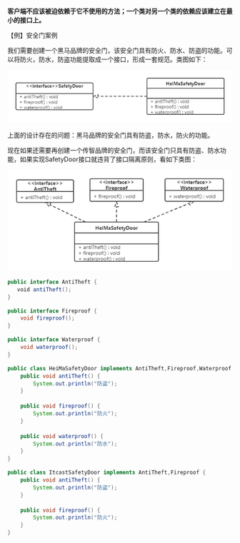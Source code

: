 
**客户端不应该被迫依赖于它不使用的方法；一个类对另一个类的依赖应该建立在最小的接口上。**

【例】安全门案例

我们需要创建一个黑马品牌的安全门，该安全门具有防火、防水、防盗的功能。可以将防火，防水，防盗功能提取成一个接口，形成一套规范。类图如下：

![](assets/%E6%8E%A5%E5%8F%A3%E9%9A%94%E7%A6%BB%E5%8E%9F%E5%88%99/0c732f1c70208b4decf70a9fa1db0af1_MD5.png)

上面的设计存在的问题：黑马品牌的安全门具有防盗，防水，防火的功能。

现在如果还需要再创建一个传智品牌的安全门，而该安全门只具有防盗、防水功能，如果实现SafetyDoor接口就违背了接口隔离原则，看如下类图：

![](assets/%E6%8E%A5%E5%8F%A3%E9%9A%94%E7%A6%BB%E5%8E%9F%E5%88%99/a37747f25265889c69dbd70944e4274b_MD5.png)

```java
public interface AntiTheft {
   void antiTheft();
}
```

```java
public interface Fireproof {
    void fireproof();
}
```

```java
public interface Waterproof {
    void waterproof();
}
```

```java
public class HeiMaSafetyDoor implements AntiTheft,Fireproof,Waterproof {
    public void antiTheft() {
        System.out.println("防盗");
    }

    public void fireproof() {
        System.out.println("防火");
    }

    public void waterproof() {
        System.out.println("防水");
    }
}
```

```java
public class ItcastSafetyDoor implements AntiTheft,Fireproof {
    public void antiTheft() {
        System.out.println("防盗");
    }

    public void fireproof() {
        System.out.println("防火");
    }
}
```

